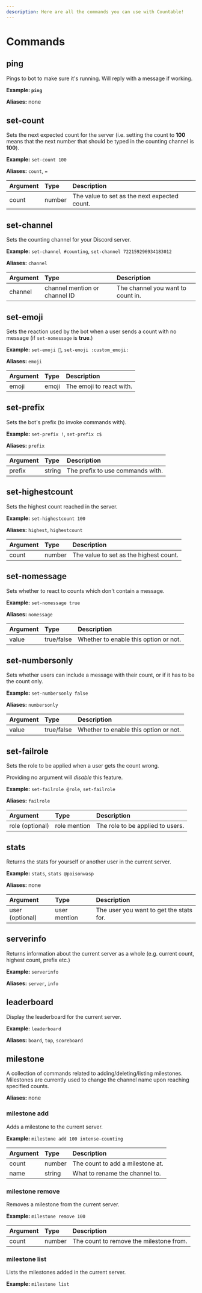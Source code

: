 ```yaml
---
description: Here are all the commands you can use with Countable!
---
```


# Commands

## ping

Pings to bot to make sure it's running. Will reply with a message if working.

**Example: `ping`**

**Aliases:** none

## set-count

Sets the next expected count for the server \(i.e. setting the count to **100** means that the next number that should be typed in the counting channel is **100**\).

**Example:** `set-count 100`

**Aliases:** `count`, `=`

| Argument | Type   | Description                                  |
| :------- | :----- | :------------------------------------------- |
| count    | number | The value to set as the next expected count. |

## set-channel

Sets the counting channel for your Discord server.

**Example:** `set-channel #counting`, `set-channel 722159296934183012`

**Aliases:** `channel`

| Argument | Type                          | Description                       |
| :------- | :---------------------------- | :-------------------------------- |
| channel  | channel mention or channel ID | The channel you want to count in. |

## set-emoji

Sets the reaction used by the bot when a user sends a count with no message (if `set-nomessage` is **true**.)

**Example:** `set-emoji 👋`, `set-emoji :custom_emoji:`

**Aliases:** `emoji`

| Argument | Type  | Description              |
| :------- | :---- | :----------------------- |
| emoji    | emoji | The emoji to react with. |


## set-prefix

Sets the bot's prefix (to invoke commands with).

**Example:** `set-prefix !`, `set-prefix c$`

**Aliases:** `prefix`

| Argument | Type   | Description                      |
| :------- | :----- | :------------------------------- |
| prefix   | string | The prefix to use commands with. |

## set-highestcount

Sets the highest count reached in the server. 

**Example:** `set-highestcount 100`

**Aliases:** `highest`, `highestcount`

| Argument | Type   | Description                            |
| :------- | :----- | :------------------------------------- |
| count    | number | The value to set as the highest count. |

## set-nomessage

Sets whether to react to counts which don't contain a message. 

**Example:** `set-nomessage true`

**Aliases:** `nomessage`

| Argument | Type       | Description                           |
| :------- | :--------- | :------------------------------------ |
| value    | true/false | Whether to enable this option or not. |

## set-numbersonly

Sets whether users can include a message with their count, or if it has to be the count only. 

**Example:** `set-numbersonly false`

**Aliases:** `numbersonly`

| Argument | Type       | Description                           |
| :------- | :--------- | :------------------------------------ |
| value    | true/false | Whether to enable this option or not. |

## set-failrole

Sets the role to be applied when a user gets the count wrong.

Providing no argument will *disable* this feature.

**Example:** `set-failrole @role`, `set-failrole`

**Aliases:** `failrole`

| Argument        | Type         | Description                      |
| :-------------- | :----------- | :------------------------------- |
| role (optional) | role mention | The role to be applied to users. |


## stats

Returns the stats for yourself or another user in the current server.

**Example:** `stats`, `stats @poisonwasp`

**Aliases:** none

| Argument        | Type         | Description                             |
| :-------------- | :----------- | :-------------------------------------- |
| user (optional) | user mention | The user you want to get the stats for. |

## serverinfo

Returns information about the current server as a whole (e.g. current count, highest count, prefix etc.)

**Example:** `serverinfo`

**Aliases:** `server`, `info`

## leaderboard

Display the leaderboard for the current server.

**Example:** `leaderboard`

**Aliases:** `board`, `top`, `scoreboard` 

## milestone

A collection of commands related to adding/deleting/listing milestones. Milestones are currently used to change the channel name upon reaching specified counts.

**Aliases:** none

### milestone add

Adds a milestone to the current server.

**Example:** `milestone add 100 intense-counting`

| Argument | Type   | Description                      |
| :------- | :----- | :------------------------------- |
| count    | number | The count to add a milestone at. |
| name     | string | What to rename the channel to.   |

### milestone remove

Removes a milestone from the current server.

**Example:** `milestone remove 100`

| Argument | Type   | Description                             |
| :------- | :----- | :-------------------------------------- |
| count    | number | The count to remove the milestone from. |

### milestone list

Lists the milestones added in the current server.

**Example:** `milestone list`